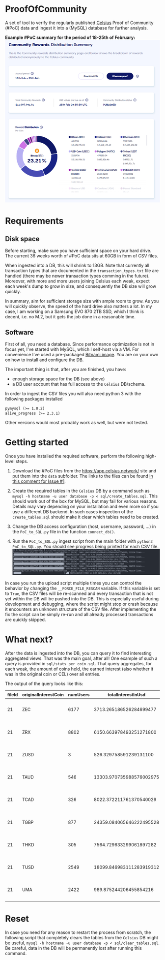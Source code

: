 # ProofOfCommunity

A set of tool to verify the regularly published [Celsius](https://www.celsius.network) Proof of Community (#PoC) data and ingest it into a (MySQL) database for further analysis.

**Example #PoC summary for the period of 18-25th of February:**
![ProofOfCommunity](/img/ProofOfCommunity.png)

# Requirements

## Disk space

Before starting, make sure you have sufficient space on your hard drive. The current 36 weeks worth of #PoC data sits at 60GB in form of CSV files.

When ingested into a DB, this will shrink to 13GB. Note that currently all transaction types that are documented in the `transaction_types.txt` file are handled (there may be newer transaction types comming in the future). Moreover, with more and more users joining Celsius each weak, expect each week's dump to grow in size, and consequently the DB size will grow quickly.

In summary, aim for sufficient storage size with ample room to grow. As you will quickly observe, the speed of the hard drive also matters a lot. In my case, I am working on a Samsung EVO 870 2TB SSD, which I think is decent, i.e. no M.2, but it gets the job done in a reasonable time.

## Software

First of all, you need a database. Since performance optimization is not in focus yet, I've started with MySQL, which I self-host via a VM. For convenience I've used a pre-packaged [Bitnami image](https://bitnami.com/stack/mysql/virtual-machine). You are on your own on how to install and configure the DB.

The important thing is that, after you are finished, you have:

* enough storage space for the DB (see above)
* a DB user account that has full access to the `Celsius` DB/schema.

In order to ingest the CSV files you will also need python 3 with the following packages installed
```
pymysql (>= 1.0.2)
alive_progress (>= 2.3.1)
```
Other versions would most probably work as well, but were not tested.

# Getting started

Once you have installed the required software, perform the following high-level steps.

1. Download the #PoC files from the https://app.celsius.network/ site and put them into the `data` subfolder. The links to the files can be found [in this comment for Issue #1](https://github.com/hmatejx/ProofOfCommunity/issues/1#issuecomment-1212384583).

2. Create the required tables in the `Celsius` DB by a command such as `mysql -h hostname -u user database -p < sql/create_tables.sql`. This should work out of the box for MySQL, but may fail for various reasons. Details may vary depending on your installation and even more so if you use a different DB backend. In such cases inspection of the `create_tables.sql` should make it clear which tables need to be created.

3. Change the DB access configuration (host, username, password, ...) in the `PoC_to_SQL.py` file in the function `connect_db()`.

4. Run the `PoC_to_SQL.py` ingest script from the main folder with `python3 PoC_to_SQL.py`. You should see progress being printed for each CSV file. ![ingest](img/example_ingest.gif)

In case you run the upload script multiple times you can control the behavior by changing the `__FORCE_FILE_RESCAN` variable. If this variable is set to `True`, the CSV files will be re-scanned and every transaction that is not yet within the DB will be pushed into the DB. This is especially useful during development and debugging, where the script might stop or crash because it encounters an unknown structure of the CSV file. After implementing the fix the script can be simply re-run and all already processed transactions are quickly skipped.

# What next?

After the data is ingested into the DB, you can query it to find interesting aggregated views. That was the main goal, after all! One example of such a query is provided in `sql/stats_per_coin.sql`. That query aggregates, for each weak, the amount of coins held, the earned interest (also whether it was in the original coin or CEL) over all entries.

The output of the query looks like this:

|fileId|originalInterestCoin|numUsers|totalInterestInUsd      |fractionInterestEarnedInCel|fractionCoinsEarningInCel|initialBalance             |deposit                  |withdrawal                |net                      |loan_interest_payment   |loan_principal_payment    |loan_principal_liquidation|loan_interest_liquidation|collateral                |swap_in             |swap_out            |inbound_transfer       |outbound_transfer       |promo_code_reward   |locked_deposit      |referred_award      |referrer_award      |operation_cost      |fileId|date               |filename                            |version|
|------|--------------------|--------|------------------------|---------------------------|-------------------------|---------------------------|-------------------------|--------------------------|-------------------------|------------------------|--------------------------|--------------------------|-------------------------|--------------------------|--------------------|--------------------|-----------------------|------------------------|--------------------|--------------------|--------------------|--------------------|--------------------|------|-------------------|------------------------------------|-------|
|21    |ZEC                 |6177    |3713.265186526284699477 |0.2447981451356180756191   |0.2632                   |83225.803755764559745511   |2120.119292910000000000  |-873.715016150000000000   |1246.404276760000000000  |0.000000000000000000    |0.000000000000000000      |0.000000000000000000      |0.000000000000000000     |-1437.788571192753630677  |0.000000000000000000|0.000000000000000000|0.961343730000000000   |-0.961343730000000000   |0.000000000000000000|0.000000000000000000|0.000000000000000000|0.000000000000000000|0.000000000000000000|21    |2021-06-18 05:00:01|30b1fada-a99b-49dc-be9a-a20b97509935|0      |
|21    |ZRX                 |8802    |6150.663978493251271800 |0.2076910787029577501893   |0.2098                   |13428100.847379838248209948|207740.337419556902599790|-71587.664914442444510956 |136152.672505114458088834|0.000000000000000000    |0.000000000000000000      |0.000000000000000000      |0.000000000000000000     |-12995.470179283275605101 |0.000000000000000000|0.000000000000000000|0.000000000000000000   |0.000000000000000000    |0.000000000000000000|0.000000000000000000|0.000000000000000000|0.000000000000000000|0.000000000000000000|21    |2021-06-18 05:00:01|30b1fada-a99b-49dc-be9a-a20b97509935|0      |
|21    |ZUSD                |3       |526.329758591239131100  |0.0000000000000000000000   |0.0000                   |292568.342652005411651481  |45547.029560000000000000 |0.000000000000000000      |45547.029560000000000000 |0.000000000000000000    |0.000000000000000000      |0.000000000000000000      |0.000000000000000000     |0.000000000000000000      |0.000000000000000000|0.000000000000000000|0.000000000000000000   |0.000000000000000000    |0.000000000000000000|0.000000000000000000|0.000000000000000000|0.000000000000000000|0.000000000000000000|21    |2021-06-18 05:00:01|30b1fada-a99b-49dc-be9a-a20b97509935|0      |
|21    |TAUD                |546     |13303.970735988576002975|0.4208111522593811462331   |0.4231                   |10366795.316056292470148759|112857.510000000000000000|-208767.368979644265426366|-95909.858979644265426366|0.000000000000000000    |0.000000000000000000      |0.000000000000000000      |0.000000000000000000     |0.000000000000000000      |0.000000000000000000|0.000000000000000000|50.000000000000000000  |-50.000000000000000000  |0.000000000000000000|0.000000000000000000|0.000000000000000000|0.000000000000000000|0.000000000000000000|21    |2021-06-18 05:00:01|30b1fada-a99b-49dc-be9a-a20b97509935|0      |
|21    |TCAD                |326     |8022.372211761370540029 |0.4970354522154216451051   |0.3558                   |5530537.046238837151936955 |310709.591373000000000000|-65577.541545648387074717 |245132.049827351612925283|0.000000000000000000    |0.000000000000000000      |0.000000000000000000      |0.000000000000000000     |0.000000000000000000      |0.000000000000000000|0.000000000000000000|1.000000000000000000   |-1.000000000000000000   |0.000000000000000000|0.000000000000000000|0.000000000000000000|0.000000000000000000|0.000000000000000000|21    |2021-06-18 05:00:01|30b1fada-a99b-49dc-be9a-a20b97509935|0      |
|21    |TGBP                |877     |24359.084065646222495528|0.4404086423029442521253   |0.3957                   |9927299.099555196048352392 |175027.903277536311297409|-149482.128316485469930525|25545.774961050841366884 |0.000000000000000000    |0.000000000000000000      |0.000000000000000000      |0.000000000000000000     |0.000000000000000000      |0.000000000000000000|0.000000000000000000|275.000000000000000000 |-275.000000000000000000 |0.000000000000000000|0.000000000000000000|0.000000000000000000|0.000000000000000000|0.000000000000000000|21    |2021-06-18 05:00:01|30b1fada-a99b-49dc-be9a-a20b97509935|0      |
|21    |THKD                |305     |7564.729633299061897282 |0.3565053119110207141613   |0.3803                   |34639751.104236747199294003|365500.000052275206367449|-360628.966753135427962243|4871.033299139778405206  |0.000000000000000000    |0.000000000000000000      |0.000000000000000000      |0.000000000000000000     |-150931.677018633540372671|0.000000000000000000|0.000000000000000000|0.000000000000000000   |0.000000000000000000    |0.000000000000000000|0.000000000000000000|0.000000000000000000|0.000000000000000000|0.000000000000000000|21    |2021-06-18 05:00:01|30b1fada-a99b-49dc-be9a-a20b97509935|0      |
|21    |TUSD                |2549    |18099.846983111283919312|0.4891331361941640418140   |0.3158                   |10550515.770184484008954516|814056.735154881362043042|-588188.577539460531751974|225868.157615420830291068|-1047.960000000000000000|-139097.000000000000000000|0.000000000000000000      |0.000000000000000000     |0.000000000000000000      |0.000000000000000000|0.000000000000000000|2500.000000000000000000|-2500.000000000000000000|0.000000000000000000|0.000000000000000000|0.000000000000000000|0.000000000000000000|0.000000000000000000|21    |2021-06-18 05:00:01|30b1fada-a99b-49dc-be9a-a20b97509935|0      |
|21    |UMA                 |2422    |989.875244206455854216  |0.2604871651577670230109   |0.1639                   |129714.903901853514943009  |2756.606391929709869925  |-2791.485013708078321163  |-34.878621778368451238   |0.000000000000000000    |0.000000000000000000      |0.000000000000000000      |0.000000000000000000     |153.385751520774134009    |0.000000000000000000|0.000000000000000000|0.000000000000000000   |0.000000000000000000    |0.000000000000000000|0.000000000000000000|0.000000000000000000|0.000000000000000000|0.000000000000000000|21    |2021-06-18 05:00:01|30b1fada-a99b-49dc-be9a-a20b97509935|0      |

# Reset

In case you need for any reason to restart the process from scratch, the following script that completely clears the tables from the `Celsius` DB might be useful, `mysql -h hostname -u user database -p < sql/clear_tables.sql`. Be careful, data in the DB will be permanently lost after running this command.
